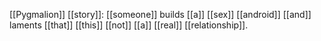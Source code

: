 [[Pygmalion]] [[story]]: [[someone]] builds [[a]] [[sex]] [[android]] [[and]] laments [[that]] [[this]] [[not]] [[a]] [[real]] [[relationship]]. 